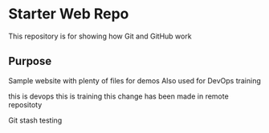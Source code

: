 # Starter Web Repo

This repository is for showing how Git and GitHub work

## Purpose

Sample website with plenty of files for demos
Also used for DevOps training

this is devops
this is training
this change has been made in remote repositoty


Git stash testing